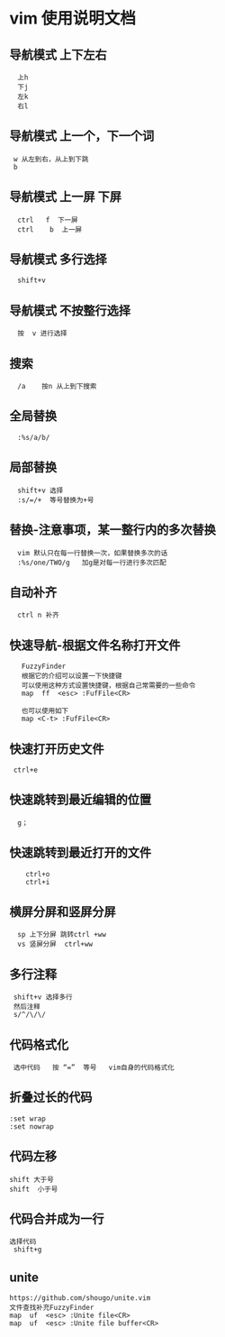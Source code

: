# vim 使用说明文档  


##  导航模式  上下左右 
      上h
      下j 
      左k 
      右l      
##  导航模式  上一个，下一个词  
     w 从左到右，从上到下跳
     b      
##  导航模式   上一屏   下屏  
      ctrl   f  下一屏
      ctrl    b  上一屏     
##  导航模式   多行选择
      shift+v        
## 导航模式  不按整行选择 
      按  v 进行选择     
## 搜索
      /a    按n 从上到下搜索    
## 全局替换   
      :%s/a/b/   
## 局部替换      
      shift+v 选择   
      :s/=/+  等号替换为+号  
##  替换-注意事项，某一整行内的多次替换       
      vim 默认只在每一行替换一次，如果替换多次的话
      :%s/one/TWO/g   加g是对每一行进行多次匹配       
## 自动补齐
      ctrl n 补齐 
 
## 快速导航-根据文件名称打开文件 
       FuzzyFinder
       根据它的介绍可以设置一下快捷键  
       可以使用这种方式设置快捷键，根据自己常需要的一些命令
       map  ff  <esc> :FufFile<CR> 
       
       也可以使用如下
       map <C-t> :FufFile<CR>     
        
    
##  快速打开历史文件

     ctrl+e  
     

##  快速跳转到最近编辑的位置
      g；
 
## 快速跳转到最近打开的文件 
      
        ctrl+o  
        ctrl+i         
##  横屏分屏和竖屏分屏  
     
      sp 上下分屏 跳转ctrl +ww
      vs 竖屏分屏  ctrl+ww 
           
## 多行注释  
       
     shift+v 选择多行 
     然后注释 
     s/^/\/\/
     
## 代码格式化 
     
     选中代码   按 “=”  等号   vim自身的代码格式化  
     
     
## 折叠过长的代码

    :set wrap 
    :set nowrap 
    
## 代码左移
    
    shift 大于号
    shift  小于号
    
## 代码合并成为一行
     
    选择代码 
     shift+g  
          
## unite  
    https://github.com/shougo/unite.vim  
    文件查找补充FuzzyFinder  
    map  uf  <esc> :Unite file<CR> 
    map  uf  <esc> :Unite file buffer<CR>
    
           



























